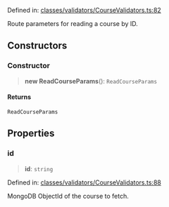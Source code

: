 Defined in: [classes/validators/CourseValidators.ts:82](https://github.com/saaranshgarg1/vibe/blob/67a31fca9c5546ea9aafedb5fb5b41a5b80e1d53/backend/src/modules/courses/classes/validators/CourseValidators.ts#L82)

Route parameters for reading a course by ID.

## Constructors

### Constructor

> **new ReadCourseParams**(): `ReadCourseParams`

#### Returns

`ReadCourseParams`

## Properties

### id

> **id**: `string`

Defined in: [classes/validators/CourseValidators.ts:88](https://github.com/saaranshgarg1/vibe/blob/67a31fca9c5546ea9aafedb5fb5b41a5b80e1d53/backend/src/modules/courses/classes/validators/CourseValidators.ts#L88)

MongoDB ObjectId of the course to fetch.
